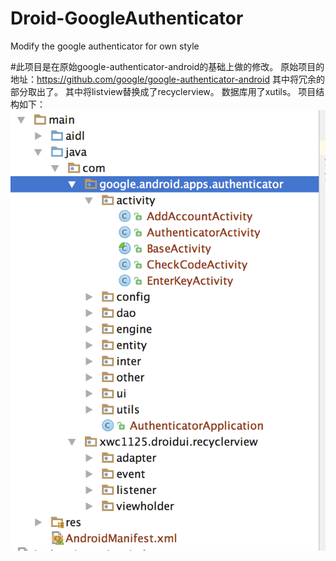 # Droid-GoogleAuthenticator
Modify the google authenticator for own style

#此项目是在原始google-authenticator-android的基础上做的修改。
原始项目的地址：https://github.com/google/google-authenticator-android
其中将冗余的部分取出了。
其中将listview替换成了recyclerview。
数据库用了xutils。
项目结构如下：
![image](https://github.com/xwc1125/Droid-GoogleAuthenticator/blob/master/production.png)


